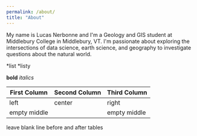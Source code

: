 ```yaml
---
permalink: /about/
title: "About"
---
```


My name is Lucas Nerbonne and I'm a Geology and GIS student at Middlebury College in Middlebury, VT. 
I'm passionate about exploring the intersections of data science, earth science, and geography to investigate questions about the natural world. 

*list 
*listy

**bold** *italics*

| First Column | Second Column | Third Column |
| ------| ------- | -----|
| left | center | right |
|empty middle | | empty middle|

leave blank line before and after tables
